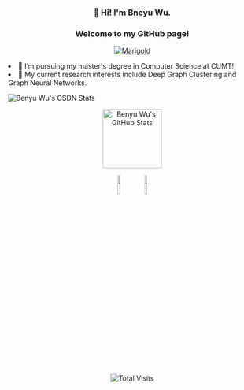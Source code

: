 <h3><p align="center" >👋 Hi! I'm Bneyu Wu.</p> </h3>

<h3><p align="center">Welcome to my GitHub page!</p></h3>

<p align="center"> 
    <a href="https://www.marigold.website" target="_blank">
        <img src="https://img.shields.io/badge/Homepage-Marigold-brightgreen" alt="Marigold">
    </a>
</p>

<div>
    <p style="width: 49%;">
        <li>🔭 I’m pursuing my master's degree in Computer Science at CUMT!</li>
        <li>🌱 My current research interests include Deep Graph Clustering and Graph Neural Networks.</li>
    </p>
    <p style="width: 50%;">
        <img align="center" src="https://stats.justsong.cn/api/csdn?id=weixin_46334596&theme=radical" alt="Benyu Wu's CSDN Stats"/>
    </p>
</div>

<p align="center">
    <img src="https://github-readme-stats.vercel.app/api?username=Marigoldwu&theme=buefy&show_icons=true" alt="Benyu Wu's GitHub Stats" height="120"/>
</p>

 

<p align="center">
        <img width="10%" src="https://www.vectorlogo.zone/logos/java/java-ar21.svg">
        <img width="10%" src="https://www.vectorlogo.zone/logos/python/python-ar21.svg">
</p>

<div align="center">
    <img src="https://profile-counter.glitch.me/Marigoldwu/count.svg" alt="Total Visits" />
</div>

